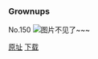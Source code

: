 ### Grownups
No.150
![图片不见了~~~](https://imgs.xkcd.com/comics/grownups.png)

[原址](https://xkcd.com//150) [下载](https://imgs.xkcd.com/comics/grownups.png)

